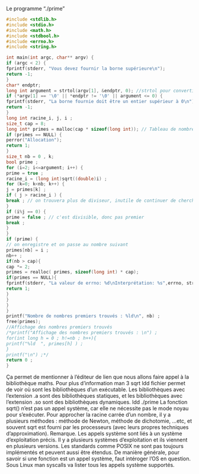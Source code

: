 Le programme “./prime”
```c
#include <stdlib.h>
#include <stdio.h>
#include <math.h>
#include <stdbool.h>
#include <errno.h>
#include <string.h>

int main(int argc, char** argv) {
if (argc < 2) {
fprintf(stderr, "Vous devez fournir la borne supérieure\n");
return -1;
}
char* endptr;
long int argument = strtol(argv[1], &endptr, 0); //strtol pour convertir de String vers Integer
if (*argv[1] == '\0' || *endptr != '\0' || argument <= 0) {
fprintf(stderr, "La borne fournie doit être un entier supérieur à 0\n");
return -1;
}
long int racine_i, j, i ;
size_t cap = 8;
long int* primes = malloc(cap * sizeof(long int)); // Tableau de nombres premiers trouvés (à allouer dans le tas et réallouer)
if (primes == NULL) {
perror("Allocation");
return 1;
}
size_t nb = 0 , k;
bool prime ;
for (i=2; i<=argument; i++) {
prime = true ;
racine_i = (long int)sqrt((double)i) ;
for (k=0; k<nb; k++) {
j = primes[k] ;
if ( j > racine_i ) {
break ; // on trouvera plus de diviseur, inutile de continuer de chercher
}
if (i%j == 0) {
prime = false ; // c'est divisible, donc pas premier
break ;
}
}
if (prime) {
// on enregistre et on passe au nombre suivant
primes[nb] = i ;
nb++ ;
if(nb > cap){
cap *= 2;
primes = realloc( primes, sizeof(long int) * cap);
if(primes == NULL){
fprintf(stderr, "La valeur de errno: %d\nInterprétation: %s",errno, strerror(errno)) ;
return 1;
}
}
}
}
printf("Nombre de nombres premiers trouvés : %ld\n", nb) ;
free(primes);
//Affichage des nombres premiers trouvés
/*printf("Affichage des nombres premiers trouvés : \n") ;
for(int long h = 0 ; h!=nb ; h++){
printf("%ld  ", primes[h] ) ;
}
printf("\n") ;*/
return 0 ;
}
```
Ça permet de mentionner à l’éditeur de lien que nous allons faire appel à la bibliothèque maths. Pour plus d’information man 3 sqrt
ldd fichier permet de voir où sont les bibliothèques d’un exécutable. Les bibliothèques avec l’extension .a sont des bibliothèques statiques, et les bibliothèques avec l’extension .so sont des bibliothèques dynamiques. ldd ./prime
La fonction sqrt() n’est pas un appel système, car elle ne nécessite pas le mode noyau pour s’exécuter. Pour approcher la racine carrée d’un nombre, il y a plusieurs méthodes : méthode de Newton, méthode de dichotomie, …etc, et souvent sqrt est fourni par les processeurs (avec leurs propres techniques d’approximation).
Remarque. Les appels système sont liés à un système d’exploitation précis. Il y a plusieurs systèmes d’exploitation et ils viennent en plusieurs versions. Les standards comme POSIX ne sont pas toujours implémentés et peuvent aussi être étendus. De manière générale, pour savoir si une fonction est un appel système, faut intéroger l’OS en question. Sous Linux man syscalls va lister tous les appels système supportés.